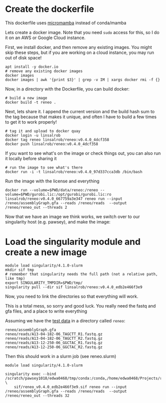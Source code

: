 # Create the dockerfile

This dockerfile uses [micromamba](https://mamba.readthedocs.io/en/latest/user_guide/micromamba.html) instead of conda/mamba

Lets create a docker image. Note that you need `sudo` access for this, so I do it on an AWS or Google Cloud instance.

First, we install docker, and then remove any existing images. You might skip these steps, but if you are working on
a cloud instance, you may run out of disk space!

```
apt install -y docker.io
# remove any existing docker images
docker images
docker images | awk '{print $3}' | grep -v IM | xargs docker rmi -f {}
```

Now, in a directory with the Dockerfile, you can build docker:

```
# build a new image
docker build -t reneo .
```

Next, lets share it. I append the current version and the build hash sum to the tag
because that makes it unique, and often I have to build a few times to get it to work properly!

```
# tag it and upload to docker quay
docker login -u linsalrob
docker tag reneo linsalrob/reneo:v0.4.0_4dcf358
docker push linsalrob/reneo:v0.4.0_4dcf358
```

If you want to see what's on the image or check things out, you can also run it locally before sharing it

```
# run the image to see what's there
docker run -i -t linsalrob/reneo:v0.4.0_97d337cca3db /bin/bash
```

Run the image with the license and everything 

```
docker run --volume=$PWD/data/reneo:/reneo --volume=$PWD/gurobi.lic:/opt/gurobi/gurobi.lic:ro linsalrob/reneo:v0.4.0_667759a3e347 reneo run --input /reneo/assemblyGraph.gfa --reads /reneo/reads  --output /reneo/reneo_out --threads 2
```

Now that we have an image we think works, we switch over to our singularity host (e.g. pawsey), and make
the image:


# Load the singularity module and create a new image

```
module load singularity/4.1.0-slurm
mkdir sif tmp
# remember that singularity needs the full path (not a relative path, like tmp)
export SINGULARITY_TMPDIR=$PWD/tmp/
singularity pull --dir sif linsalrob/reneo:v0.4.0_edb2e466f3e9
```

Now, you need to link the directories so that everything will work.

This is a total mess, so sorry and good luck. You really need the fastq and gfa files, and a place to write everything

Assuming we have the [test data](https://github.com/Vini2/reneo/tree/develop/reneo/test_data) in a directory called `reneo`:

```
reneo/assemblyGraph.gfa
reneo/reads/A13-04-182-06_TAGCTT_R1.fastq.gz
reneo/reads/A13-04-182-06_TAGCTT_R2.fastq.gz
reneo/reads/A13-12-250-06_GGCTAC_R1.fastq.gz
reneo/reads/A13-12-250-06_GGCTAC_R2.fastq.gz
```

Then this should work in a slurm job (see reneo.slurm)

```
module load singularity/4.1.0-slurm

singularity exec --bind /scratch/pawsey1018/edwa0468/tmp/conda:/conda,/home/edwa0468/Projects/reneo/reneo:/reneo,/home/edwa0468/gurobi.lic:/opt/gurobi/gurobi.lic \ 
	sif/reneo_v0.4.0_edb2e466f3e9.sif reneo run --input /reneo/assemblyGraph.gfa --reads /reneo/reads  --output /reneo/reneo_out --threads 32 
```
